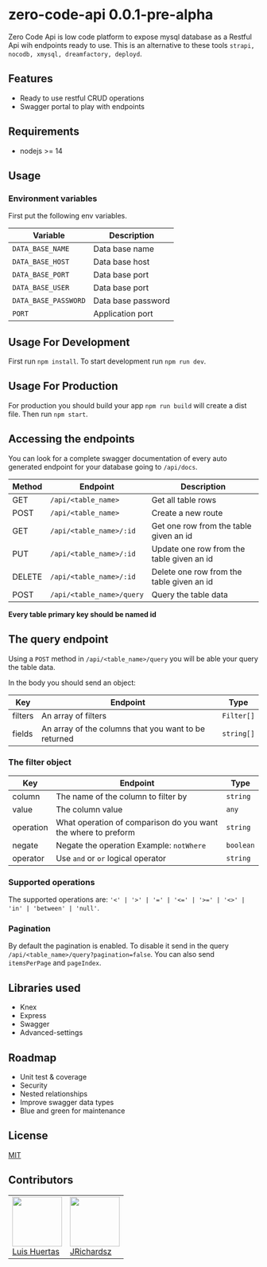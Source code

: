 # zero-code-api 0.0.1-pre-alpha

Zero Code Api is low code platform to expose mysql database as a Restful Api wih endpoints ready to use. This is an alternative to these tools `strapi, nocodb, xmysql, dreamfactory, deployd`.

## Features

- Ready to use restful CRUD operations
- Swagger portal to play with endpoints

## Requirements

- nodejs >= 14

## Usage

### Environment variables

First put the following env variables.

| Variable             | Description        |
| -------------------- | ------------------ |
| `DATA_BASE_NAME`     | Data base name     |
| `DATA_BASE_HOST`     | Data base host     |
| `DATA_BASE_PORT`     | Data base port     |
| `DATA_BASE_USER`     | Data base port     |
| `DATA_BASE_PASSWORD` | Data base password |
| `PORT`               | Application port   |

## Usage For Development

First run `npm install`. To start development run `npm run dev`.

## Usage For Production

For production you should build your app `npm run build` will create a dist file. Then run `npm start`.

## Accessing the endpoints

You can look for a complete swagger documentation of every auto generated endpoint for your database going to `/api/docs`.

| Method | Endpoint                  | Description                               |
| ------ | ------------------------- | ----------------------------------------- |
| GET    | `/api/<table_name>`       | Get all table rows                        |
| POST   | `/api/<table_name>`       | Create a new route                        |
| GET    | `/api/<table_name>/:id`   | Get one row from the table given an id    |
| PUT    | `/api/<table_name>/:id`   | Update one row from the table given an id |
| DELETE | `/api/<table_name>/:id`   | Delete one row from the table given an id |
| POST   | `/api/<table_name>/query` | Query the table data                      |

**Every table primary key should be named id**

## The query endpoint

Using a `POST` method in `/api/<table_name>/query` you will be able your query the table data.

In the body you should send an object:

| Key     | Endpoint                                             | Type       |
| ------- | ---------------------------------------------------- | ---------- |
| filters | An array of filters                                  | `Filter[]` |
| fields  | An array of the columns that you want to be returned | `string[]` |

### The filter object

| Key       | Endpoint                                                      | Type      |
| --------- | ------------------------------------------------------------- | --------- |
| column    | The name of the column to filter by                           | `string`  |
| value     | The column value                                              | `any`     |
| operation | What operation of comparison do you want the where to preform | `string`  |
| negate    | Negate the operation Example: `notWhere`                      | `boolean` |
| operator  | Use `and` or `or` logical operator                            | `string`  |

### Supported operations

The supported operations are: `'<' | '>' | '=' | '<=' | '>=' | '<>' | 'in' | 'between' | 'null'`.

### Pagination

By default the pagination is enabled. To disable it send in the query `/api/<table_name>/query?pagination=false`. You can also send `itemsPerPage` and `pageIndex`.

## Libraries used

- Knex
- Express
- Swagger
- Advanced-settings

## Roadmap

- Unit test & coverage
- Security
- Nested relationships
- Improve swagger data types
- Blue and green for maintenance

## License

[MIT](./LICENSE)

## Contributors

<table>
  <tbody>
    <td>
      <img src="https://i.ibb.co/88Tp6n5/Recurso-7.png" width="100px;"/>
      <br />
      <label><a href="https://github.com/TacEtarip">Luis Huertas</a></label>
      <br />
    </td>
    <td>
      <img src="https://avatars0.githubusercontent.com/u/3322836?s=460&v=4" width="100px;"/>
      <br />
      <label><a href="http://jrichardsz.github.io/">JRichardsz</a></label>
      <br />
    </td>
  </tbody>
</table>
